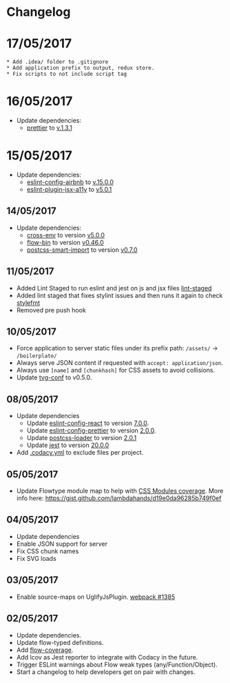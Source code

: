 # Changelog

# 17/05/2017

    * Add .idea/ folder to .gitignore
    * Add application prefix to output, redux store.
    * Fix scripts to not include script tag

# 16/05/2017

  * Update dependencies:
    * [prettier](https://github.com/prettier/prettier) to [v.1.3.1](https://github.com/prettier/prettier/releases/tag/1.3.0)

# 15/05/2017

  * Update dependencies:
    * [eslint-config-airbnb](https://github.com/airbnb/javascript) to [v.15.0.0](https://github.com/airbnb/javascript/blob/master/packages/eslint-config-airbnb/CHANGELOG.md#1500--2017-05-14)
    * [eslint-plugin-jsx-a11y](https://github.com/evcohen/eslint-plugin-jsx-a11y) to [v5.0.1](https://github.com/evcohen/eslint-plugin-jsx-a11y/blob/master/CHANGELOG.md#500--2017-05-05)

## 14/05/2017

  * Update dependencies:
    * [cross-env](https://github.com/kentcdodds/cross-env) to version [v5.0.0](https://github.com/kentcdodds/cross-env/releases/tag/v5.0.0)
    * [flow-bin](https://github.com/flowtype/flow-bin) to version [v0.46.0](https://github.com/facebook/flow/releases/tag/v0.46.0)
    * [postcss-smart-import](https://github.com/sebastian-software/postcss-smart-import) to version [v0.7.0](https://github.com/sebastian-software/postcss-smart-import/releases/tag/0.7.0)

## 11/05/2017

  * Added Lint Staged to run eslint and jest on js and jsx files [lint-staged](https://github.com/okonet/lint-staged)
  * Added lint staged that fixes stylint issues and then runs it again to check [stylefmt](https://github.com/morishitter/stylefmt)
  * Removed pre push hook

## 10/05/2017

  * Force application to server static files under its prefix path: `/assets/` -> `/boilerplate/`
  * Always serve JSON content if requested with `accept: application/json`.
  * Always use `[name]` and `[chunkhash]` for CSS assets to avoid collisions.
  * Update [tvg-conf](https://bitbucket.org/betfair-us/tvg-conf) to v0.5.0.

## 08/05/2017

  * Update dependencies
    * Update [eslint-config-react](https://github.com/yannickcr/eslint-plugin-react) to version [7.0.0](https://github.com/yannickcr/eslint-plugin-react/blob/master/CHANGELOG.md#700---2017-05-06).
    * Update [eslint-config-prettier](https://github.com/prettier/eslint-config-prettier) to version [2.0.0](https://github.com/prettier/eslint-config-prettier/blob/master/CHANGELOG.md#version-200-2017-05-07).
    * Update [postcss-loader](https://github.com/postcss/postcss-loader) to version [2.0.1](https://github.com/postcss/postcss-loader/blob/master/CHANGELOG.md#201-2017-05-08)
    * Update [jest](https://github.com/facebook/jest) to version [20.0.0](https://github.com/facebook/jest/blob/2a9d2daf2f320da2ce828e618b7f4ce37133bb8d/CHANGELOG.md#jest-2000)
  * Add [.codacy.yml](https://support.codacy.com/hc/en-us/articles/115002130625-Codacy-Configuration-File) to exclude files per project.

## 05/05/2017

  * Update Flowtype module map to help with [CSS Modules coverage](https://github.com/ckknight/css-module-flow). More info here: https://gist.github.com/lambdahands/d19e0da96285b749f0ef

## 04/05/2017

  * Update dependencies
  * Enable JSON support for server
  * Fix CSS chunk names
  * Fix SVG loads

## 03/05/2017

  * Enable source-maps on UglifyJsPlugin. [webpack #1385](https://github.com/webpack/webpack/issues/1385)

## 02/05/2017

  * Update dependencies.
  * Update flow-typed definitions.
  * Add [flow-coverage](https://github.com/rpl/flow-coverage-report).
  * Add lcov as Jest reporter to integrate with Codacy in the future.
  * Trigger ESLint warnings about Flow weak types (any/Function/Object).
  * Start a changelog to help developers get on pair with changes.
